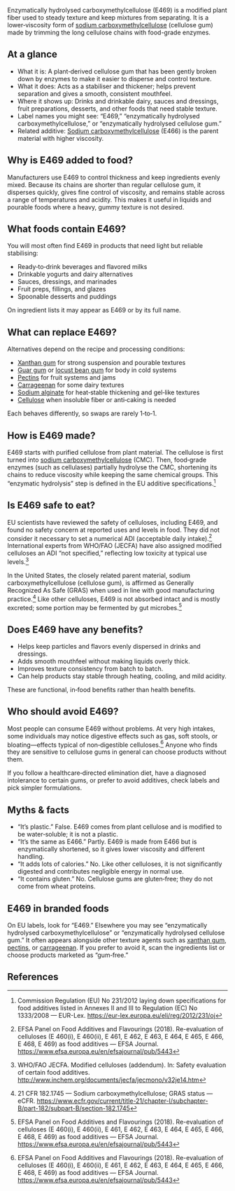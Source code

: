 Enzymatically hydrolysed carboxymethylcellulose (E469) is a modified plant fiber used to steady texture and keep mixtures from separating. It is a lower‑viscosity form of [sodium carboxymethylcellulose](/e466-sodium-carboxy-methyl-cellulose) (cellulose gum) made by trimming the long cellulose chains with food-grade enzymes.
<!--more-->

## At a glance
- What it is: A plant‑derived cellulose gum that has been gently broken down by enzymes to make it easier to disperse and control texture.
- What it does: Acts as a stabiliser and thickener; helps prevent separation and gives a smooth, consistent mouthfeel.
- Where it shows up: Drinks and drinkable dairy, sauces and dressings, fruit preparations, desserts, and other foods that need stable texture.
- Label names you might see: “E469,” “enzymatically hydrolysed carboxymethylcellulose,” or “enzymatically hydrolysed cellulose gum.”
- Related additive: [Sodium carboxymethylcellulose](/e466-sodium-carboxy-methyl-cellulose) (E466) is the parent material with higher viscosity.

## Why is E469 added to food?
Manufacturers use E469 to control thickness and keep ingredients evenly mixed. Because its chains are shorter than regular cellulose gum, it disperses quickly, gives fine control of viscosity, and remains stable across a range of temperatures and acidity. This makes it useful in liquids and pourable foods where a heavy, gummy texture is not desired.

## What foods contain E469?
You will most often find E469 in products that need light but reliable stabilising:
- Ready‑to‑drink beverages and flavored milks
- Drinkable yogurts and dairy alternatives
- Sauces, dressings, and marinades
- Fruit preps, fillings, and glazes
- Spoonable desserts and puddings

On ingredient lists it may appear as E469 or by its full name.

## What can replace E469?
Alternatives depend on the recipe and processing conditions:
- [Xanthan gum](/e415-xanthan-gum) for strong suspension and pourable textures
- [Guar gum](/e412-guar-gum) or [locust bean gum](/e410-locust-bean-gum) for body in cold systems
- [Pectins](/e440-pectins) for fruit systems and jams
- [Carrageenan](/e407-carrageenan) for some dairy textures
- [Sodium alginate](/e401-sodium-alginate) for heat‑stable thickening and gel‑like textures
- [Cellulose](/e460-cellulose) when insoluble fiber or anti‑caking is needed

Each behaves differently, so swaps are rarely 1‑to‑1.

## How is E469 made?
E469 starts with purified cellulose from plant material. The cellulose is first turned into [sodium carboxymethylcellulose](/e466-sodium-carboxy-methyl-cellulose) (CMC). Then, food‑grade enzymes (such as cellulases) partially hydrolyse the CMC, shortening its chains to reduce viscosity while keeping the same chemical groups. This “enzymatic hydrolysis” step is defined in the EU additive specifications.[^1]

## Is E469 safe to eat?
EU scientists have reviewed the safety of celluloses, including E469, and found no safety concern at reported uses and levels in food. They did not consider it necessary to set a numerical ADI (acceptable daily intake).[^2] International experts from WHO/FAO (JECFA) have also assigned modified celluloses an ADI “not specified,” reflecting low toxicity at typical use levels.[^3]

In the United States, the closely related parent material, sodium carboxymethylcellulose (cellulose gum), is affirmed as Generally Recognized As Safe (GRAS) when used in line with good manufacturing practice.[^4] Like other celluloses, E469 is not absorbed intact and is mostly excreted; some portion may be fermented by gut microbes.[^2]

## Does E469 have any benefits?
- Helps keep particles and flavors evenly dispersed in drinks and dressings.
- Adds smooth mouthfeel without making liquids overly thick.
- Improves texture consistency from batch to batch.
- Can help products stay stable through heating, cooling, and mild acidity.

These are functional, in‑food benefits rather than health benefits.

## Who should avoid E469?
Most people can consume E469 without problems. At very high intakes, some individuals may notice digestive effects such as gas, soft stools, or bloating—effects typical of non‑digestible celluloses.[^2] Anyone who finds they are sensitive to cellulose gums in general can choose products without them.

If you follow a healthcare‑directed elimination diet, have a diagnosed intolerance to certain gums, or prefer to avoid additives, check labels and pick simpler formulations.

## Myths & facts
- “It’s plastic.” False. E469 comes from plant cellulose and is modified to be water‑soluble; it is not a plastic.
- “It’s the same as E466.” Partly. E469 is made from E466 but is enzymatically shortened, so it gives lower viscosity and different handling.
- “It adds lots of calories.” No. Like other celluloses, it is not significantly digested and contributes negligible energy in normal use.
- “It contains gluten.” No. Cellulose gums are gluten‑free; they do not come from wheat proteins.

## E469 in branded foods
On EU labels, look for “E469.” Elsewhere you may see “enzymatically hydrolysed carboxymethylcellulose” or “enzymatically hydrolysed cellulose gum.” It often appears alongside other texture agents such as [xanthan gum](/e415-xanthan-gum), [pectins](/e440-pectins), or [carrageenan](/e407-carrageenan). If you prefer to avoid it, scan the ingredients list or choose products marketed as “gum‑free.”

## References
[^1]: Commission Regulation (EU) No 231/2012 laying down specifications for food additives listed in Annexes II and III to Regulation (EC) No 1333/2008 — EUR-Lex. https://eur-lex.europa.eu/eli/reg/2012/231/oj
[^2]: EFSA Panel on Food Additives and Flavourings (2018). Re-evaluation of celluloses (E 460(i), E 460(ii), E 461, E 462, E 463, E 464, E 465, E 466, E 468, E 469) as food additives — EFSA Journal. https://www.efsa.europa.eu/en/efsajournal/pub/5443
[^3]: WHO/FAO JECFA. Modified celluloses (addendum). In: Safety evaluation of certain food additives. http://www.inchem.org/documents/jecfa/jecmono/v32je14.htm
[^4]: 21 CFR 182.1745 — Sodium carboxymethylcellulose; GRAS status — eCFR. https://www.ecfr.gov/current/title-21/chapter-I/subchapter-B/part-182/subpart-B/section-182.1745
